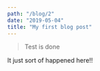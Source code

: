 ```yaml
---
path: "/blog/2"
date: "2019-05-04"
title: "My first blog post"
---
```


> Test is done

It just sort of happened here!!

